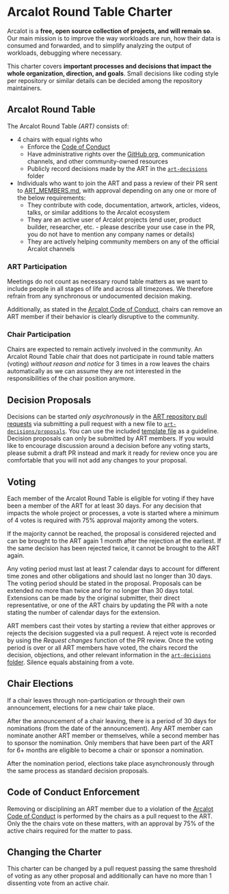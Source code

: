 # Arcalot Round Table Charter

Arcalot is a **free, open source collection of projects, and will remain so**. Our main mission is to improve the way workloads are run, how their data is consumed and forwarded, and to simplify analyzing the output of workloads, debugging where necessary.

This charter covers **important processes and decisions that impact the whole organization, direction, and goals**. Small decisions like coding style per repository or similar details can be decided among the repository maintainers.

## Arcalot Round Table

The Arcalot Round Table *(ART)* consists of:
* 4 chairs with equal rights who
  - Enforce the [Code of Conduct](https://github.com/arcalot/.github/blob/main/CODE_OF_CONDUCT.md)
  - Have administrative rights over the [GitHub org](https://github.com/arcalot), communication channels, and other community-owned resources
  - Publicly record decisions made by the ART in the [`art-decisions`](art-decisions) folder
* Individuals who want to join the ART and pass a review of their PR sent to [ART_MEMBERS.md](ART_MEMBERS.md), with approval depending on any one or more of the below requirements:
  - They contribute with code, documentation, artwork, articles, videos, talks, or similar additions to the Arcalot ecosystem
  - They are an active user of Arcalot projects (end user, product builder, researcher, etc. - please describe your use case in the PR, you do not have to mention any company names or details)
  - They are actively helping community members on any of the official Arcalot channels

### ART Participation

Meetings do not count as necessary round table matters as we want to include people in all stages of life and across all timezones. We therefore refrain from any synchronous or undocumented decision making.

Additionally, as stated in the [Arcalot Code of Conduct](https://github.com/arcalot/.github/blob/main/CODE_OF_CONDUCT.md), chairs can remove an ART member if their behavior is clearly disruptive to the community.


### Chair Participation

Chairs are expected to remain actively involved in the community. An Arcalot Round Table chair that does not participate in round table matters (voting) *without reason and notice* for 3 times in a row leaves the chairs automatically as we can assume they are not interested in the responsibilities of the chair position anymore.


## Decision Proposals

Decisions can be started *only asychronously* in the [ART repository pull requests](https://github.com/arcalot/arcalot-round-table/pulls) via submitting a pull request with a new file to [`art-decisions/proposals`](art-decisions/proposals). You can use the included [template file](art-decisions/proposals/template.md) as a guideline. Decision proposals can only be submitted by ART members. If you would like to encourage discussion around a decision before any voting starts, please submit a draft PR instead and mark it ready for review once you are comfortable that you will not add any changes to your proposal.

## Voting

Each member of the Arcalot Round Table is eligible for voting if they have been a member of the ART for at least 30 days. For any decision that impacts the whole project or processes, a vote is started where a minimum of 4 votes is required with 75% approval majority among the voters.

If the majority cannot be reached, the proposal is considered rejected and can be brought to the ART again 1 month after the rejection at the earliest. If the same decision has been rejected twice, it cannot be brought to the ART again.

Any voting period must last at least 7 calendar days to account for different time zones and other obligations and should last no longer than 30 days. The voting period should be stated in the proposal. Proposals can be extended no more than twice and for no longer than 30 days total. Extensions can be made by the original submitter, their direct representative, or one of the ART chairs by updating the PR with a note stating the number of calendar days for the extension.

ART members cast their votes by starting a review that either approves or rejects the decision suggested via a pull request. A reject vote is recorded by using the *Request changes* function of the PR review. Once the voting period is over or all ART members have voted, the chairs record the decision, objections, and other relevant information in the [`art-decisions` folder](art-decisions). Silence equals abstaining from a vote.

## Chair Elections

If a chair leaves through non-participation or through their own announcement, elections for a new chair take place.

After the announcement of a chair leaving, there is a period of 30 days for nominations (from the date of the announcement). Any ART member can nominate another ART member or themselves, while a second member has to sponsor the nomination. Only members that have been part of the ART for 6+ months are eligible to become a chair or sponsor a nomination.

After the nomination period, elections take place asynchronously through the same process as standard decision proposals.

## Code of Conduct Enforcement

Removing or disciplining an ART member due to a violation of the [Arcalot Code of Conduct](https://github.com/arcalot/.github/blob/main/CODE_OF_CONDUCT.md) is performed by the chairs as a pull request to the ART. Only the the chairs vote on these matters, with an approval by 75% of the active chairs required for the matter to pass.

## Changing the Charter

This charter can be changed by a pull request passing the same threshold of voting as any other proposal and additionally can have no more than 1 dissenting vote from an active chair.
